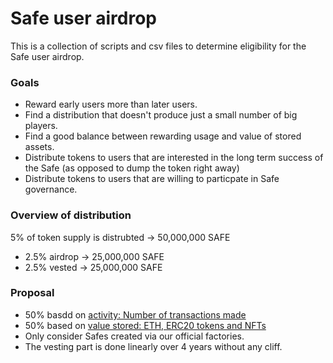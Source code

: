 # Safe user airdrop

This is a collection of scripts and csv files to determine eligibility for the Safe user airdrop.

### Goals

- Reward early users more than later users.
- Find a distribution that doesn't produce just a small number of big players.
- Find a good balance between rewarding usage and value of stored assets.
- Distribute tokens to users that are interested in the long term success of the Safe (as opposed to dump the token right away)
- Distribute tokens to users that are willing to particpate in Safe governance.

### Overview of distribution

5% of token supply is distrubted -> 50,000,000 SAFE
- 2.5% airdrop -> 25,000,000 SAFE
- 2.5% vested -> 25,000,000 SAFE

### Proposal

- 50% basdd on [activity: Number of transactions made](./activity/README.md)
- 50% based on [value stored: ETH, ERC20 tokens and NFTs](./value/README.md)
- Only consider Safes created via our official factories.
- The vesting part is done linearly over 4 years without any cliff.
